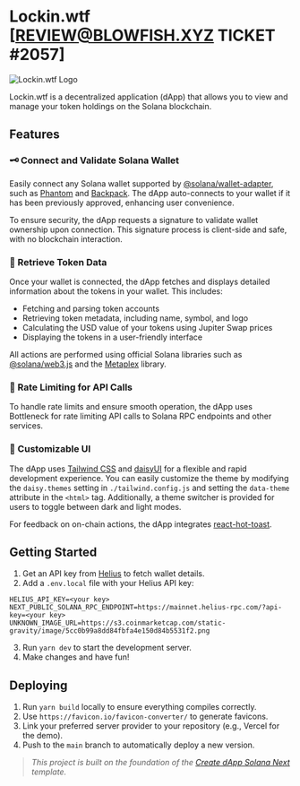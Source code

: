 # Lockin.wtf [REVIEW@BLOWFISH.XYZ TICKET #2057]

![Lockin.wtf Logo](https://ipfs.io/ipfs/Qmc2SJQW4K7UYYVLdoKSf4cGVZbuFGTF4dZiAdRtivNkpX)

Lockin.wtf is a decentralized application (dApp) that allows you to view and manage your token holdings on the Solana blockchain.

## Features

### **🗝️ Connect and Validate Solana Wallet**

Easily connect any Solana wallet supported by [@solana/wallet-adapter](https://github.com/solana-labs/wallet-adapter), such as [Phantom](https://phantom.app/) and [Backpack](https://www.backpack.app/). The dApp auto-connects to your wallet if it has been previously approved, enhancing user convenience.

To ensure security, the dApp requests a signature to validate wallet ownership upon connection. This signature process is client-side and safe, with no blockchain interaction.

### **🔗 Retrieve Token Data**

Once your wallet is connected, the dApp fetches and displays detailed information about the tokens in your wallet. This includes:

- Fetching and parsing token accounts
- Retrieving token metadata, including name, symbol, and logo
- Calculating the USD value of your tokens using Jupiter Swap prices
- Displaying the tokens in a user-friendly interface

All actions are performed using official Solana libraries such as [@solana/web3.js](https://solana-labs.github.io/solana-web3.js/) and the [Metaplex](https://github.com/metaplex-foundation/js) library.

### **🔌 Rate Limiting for API Calls**

To handle rate limits and ensure smooth operation, the dApp uses Bottleneck for rate limiting API calls to Solana RPC endpoints and other services.

### **🎨 Customizable UI**

The dApp uses [Tailwind CSS](https://tailwindcss.com/) and [daisyUI](https://daisyui.com/) for a flexible and rapid development experience. You can easily customize the theme by modifying the `daisy.themes` setting in `./tailwind.config.js` and setting the `data-theme` attribute in the `<html>` tag. Additionally, a theme switcher is provided for users to toggle between dark and light modes.

For feedback on on-chain actions, the dApp integrates [react-hot-toast](https://react-hot-toast.com/).

## Getting Started

1. Get an API key from [Helius](https://helius.xyz/) to fetch wallet details.
2. Add a `.env.local` file with your Helius API key:

```
HELIUS_API_KEY=<your key>
NEXT_PUBLIC_SOLANA_RPC_ENDPOINT=https://mainnet.helius-rpc.com/?api-key=<your key>
UNKNOWN_IMAGE_URL=https://s3.coinmarketcap.com/static-gravity/image/5cc0b99a8dd84fbfa4e150d84b5531f2.png
```

3. Run `yarn dev` to start the development server.
4. Make changes and have fun!

## Deploying

1. Run `yarn build` locally to ensure everything compiles correctly.
2. Use `https://favicon.io/favicon-converter/` to generate favicons.
3. Link your preferred server provider to your repository (e.g., Vercel for the demo).
4. Push to the `main` branch to automatically deploy a new version.

> _This project is built on the foundation of the [Create dApp Solana Next](https://github.com/thuglabs/create-dapp-solana-nextjs) template._